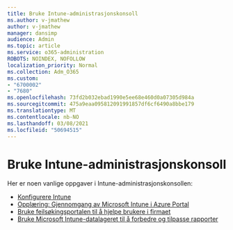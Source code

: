 ```yaml
---
title: Bruke Intune-administrasjonskonsoll
ms.author: v-jmathew
author: v-jmathew
manager: dansimp
audience: Admin
ms.topic: article
ms.service: o365-administration
ROBOTS: NOINDEX, NOFOLLOW
localization_priority: Normal
ms.collection: Adm_O365
ms.custom:
- "6700002"
- "7680"
ms.openlocfilehash: 73fd2b032ebad1990e5ee68e460d0a07305d984a
ms.sourcegitcommit: 475a9eaa095812091991857df6cf6490a8bbe179
ms.translationtype: MT
ms.contentlocale: nb-NO
ms.lasthandoff: 03/08/2021
ms.locfileid: "50694515"
---
```

# <a name="using-intune-admin-console"></a>Bruke Intune-administrasjonskonsoll

Her er noen vanlige oppgaver i Intune-administrasjonskonsollen:

- [Konfigurere Intune](https://docs.microsoft.com/mem/intune/fundamentals/setup-steps)
- [Opplæring: Gjennomgang av Microsoft Intune i Azure Portal](https://docs.microsoft.com/mem/intune/fundamentals/tutorial-walkthrough-intune-portal)
- [Bruke feilsøkingsportalen til å hjelpe brukere i firmaet](https://docs.microsoft.com/mem/intune/fundamentals/help-desk-operators)
- [Bruke Microsoft Intune-datalageret til å forbedre og tilpasse rapporter](https://docs.microsoft.com/mem/intune/developer/reports-nav-create-intune-reports)
